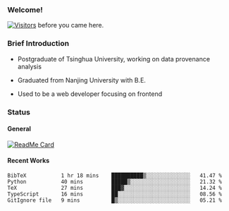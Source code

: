 ### Welcome!

[![Visitors](https://visitor-badge.laobi.icu/badge?page_id=HermitSun.HermitSun)]() before you came here.

### Brief Introduction

- Postgraduate of Tsinghua University, working on data provenance analysis

- Graduated from Nanjing University with B.E.

- Used to be a web developer focusing on frontend

### Status

#### General

[![ReadMe Card](https://github-readme-stats.hermitsun.vercel.app/api?username=HermitSun&count_private=true&show_icons=true)]()

#### Recent Works

<!--START_SECTION:waka-->
```text
BibTeX           1 hr 18 mins    ██████████▒░░░░░░░░░░░░░░   41.47 % 
Python           40 mins         █████▒░░░░░░░░░░░░░░░░░░░   21.32 % 
TeX              27 mins         ███▓░░░░░░░░░░░░░░░░░░░░░   14.24 % 
TypeScript       16 mins         ██░░░░░░░░░░░░░░░░░░░░░░░   08.56 % 
GitIgnore file   9 mins          █▒░░░░░░░░░░░░░░░░░░░░░░░   05.21 % 
```
<!--END_SECTION:waka-->

